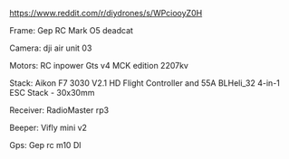 https://www.reddit.com/r/diydrones/s/WPciooyZ0H

Frame: Gep RC Mark O5 deadcat 

Camera: dji air unit 03 

Motors: RC inpower Gts v4 MCK edition 2207kv

Stack: Aikon F7 3030 V2.1 HD Flight Controller and 55A BLHeli_32 4-in-1 ESC Stack - 30x30mm

Receiver: RadioMaster rp3

Beeper: Vifly mini v2

Gps: Gep rc m10 Dl